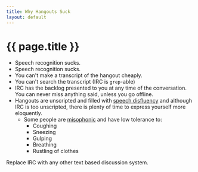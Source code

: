```yaml
---
title: Why Hangouts Suck
layout: default
---
```

{{ page.title }}
================

* Speech recognition sucks.
* Speech recognition sucks.
* You can't make a transcript of the hangout cheaply.
* You can't search the transcript (IRC is `grep`-able)
* IRC has the backlog presented to you at any time of the conversation. You can never miss anything said, unless you go offline.
* Hangouts are unscripted and filled with [speech disfluency] and although IRC is too unscripted, there is plenty of time to express yourself more eloquently.
    * Some people are [misophonic] and have low tolerance to:
        * Coughing
        * Sneezing
        * Gulping
        * Breathing
        * Rustling of clothes

Replace IRC with any other text based discussion system.


[speech disfluency]: https://en.wikipedia.org/wiki/Speech_disfluency
[misophonic]: http://en.wikipedia.org/wiki/Misophonia
